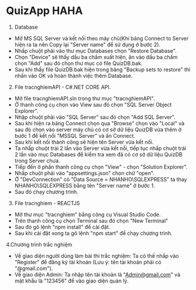# QuizApp HAHA


1. Database
- Mở MS SQL Server và kết nối theo máy chủ(Khi bảng Connect to Server hiện ra ta nên Copy lại "Server name" để sử dụng ở bước 2).
- Nhấp chuột phải vào thư mục Databases chọn "Restore Database".
- Chọn "Device" sẽ thấy dấu ba chấm xuất hiện, ân vào dấu ba chấm chọn "Add" sau đó chọn thư mục có file QuizDB.bak.
- Sau khi thấy file QuizDB.bak hiện trong bảng "Backup sets to restore" thì nhấn vào OK và hoàn thành việc thêm Database.

2. File tracnghiemAPI - C#.NET CORE API.
- Mở file tracnghiemAPI.sln trong thư mục "tracnghiemAPI".
- Ở thanh công cụ chọn vào View sau đó chọn "SQL Server Object Explorer".
- Nhập chuột phải vào "SQL Server" sau đó chọn "Add SQL Server".
- Sau khi hiện ra bảng Connect chọn qua "Browse" chọn vào "Local" và sau đó chọn vào server máy chủ có cơ sở dữ liệu QuizDB vừa thêm ở bước 1 để kết nối "MSSQL Server" và ấn Connect.
- Sau khi kết nối thành công sẽ hiện tên Server vừa kết nối.
- Ta nhấp chuột trái 2 lần vào Server vừa kết nối, tiếp tục nhấp chuột trái 2 lần vào mục Databases để kiểm tra xem đã có cơ sở dữ liệu QuizDB trong Server chưa.
- Tiếp đến ở phần thanh công cụ chọn "View" - chọn "Solution Explorer".
- Nhấp chuột phải vào "appsettings.json" chọn chữ "open".
- Ở "DevConnection" có "Data Source = NHANHO\\SQLEXPRESS" ta thay NHANHO\\SQLEXPRESS bằng tên "Server name" ở bước 1.
- Sau đó chạy chương trình.

3. File tracnghiem - REACTJS
- Mở thư mục "tracnghiem" bằng công cụ Visual Studio Code.
- Trên thanh công cụ chọn Terminal sau đó chọn "New Terminal"
- Sau đó gõ lệnh "npm install" để cài đặt.
- Sau khi cài đặt xong ta gõ lệnh "npm start" để chạy chương trình.

4.Chương trình trắc nghiệm
- Về giao diện người dùng làm bài thi trắc nghiệm: Ta có thế nhấp vào "Register" để đăng ký tài khoản (Lưu ý: tên tài khoản phải có "@gmail.com").
- Về giao diện Admin: Ta nhập tên tài khoản là "Admin@gmail.com" và mật khẩu là "123456" để vào giao diện quản lý.